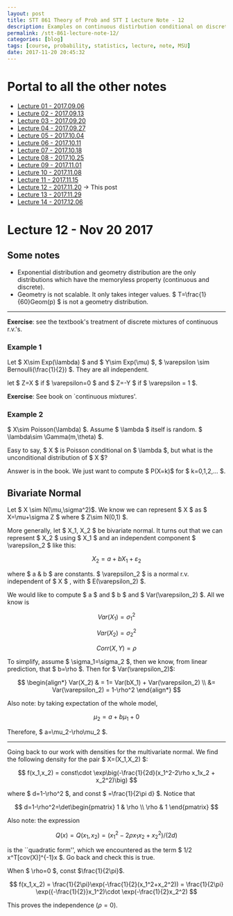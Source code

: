 ```yaml
---
layout: post
title: STT 861 Theory of Prob and STT I Lecture Note - 12
description: Examples on continuous distirbution conditional on discrete distribution; bivariate normal distribution. Not much for today.
permalink: /stt-861-lecture-note-12/
categories: [blog]
tags: [course, probability, statistics, lecture, note, MSU]
date: 2017-11-20 20:45:32
---
```


# Portal to all the other notes

- [Lecture 01 - 2017.09.06](/stt-861-lecture-note-1/) 
- [Lecture 02 - 2017.09.13](/stt-861-lecture-note-2/)
- [Lecture 03 - 2017.09.20](/stt-861-lecture-note-3/)
- [Lecture 04 - 2017.09.27](/stt-861-lecture-note-4/)
- [Lecture 05 - 2017.10.04](/stt-861-lecture-note-5/)
- [Lecture 06 - 2017.10.11](/stt-861-lecture-note-6/)
- [Lecture 07 - 2017.10.18](/stt-861-lecture-note-7/)
- [Lecture 08 - 2017.10.25](/stt-861-lecture-note-8/)
- [Lecture 09 - 2017.11.01](/stt-861-lecture-note-9/)
- [Lecture 10 - 2017.11.08](/stt-861-lecture-note-10/)
- [Lecture 11 - 2017.11.15](/stt-861-lecture-note-11/)
- [Lecture 12 - 2017.11.20](/stt-861-lecture-note-12/) -> This post
- [Lecture 13 - 2017.11.29](/stt-861-lecture-note-13/)
- [Lecture 14 - 2017.12.06](/stt-861-lecture-note-14/)

# Lecture 12 - Nov 20 2017

## Some notes

- Exponential distribution and geometry distribution are the only
  distributions which have the memoryless property (continuous and discrete).
- Geometry is not scalable. It only takes integer values.  $
  T=\frac{1}{60}Geom(p) $ is not a geometry distribution.

------

**Exercise**: see the textbook's treatment of discrete mixtures of continuous r.v.'s.

### Example 1

Let  $ X\sim Exp(\lambda) $ and  $ Y\sim Exp(\mu) $,  $
\varepsilon \sim Bernoulli(\frac{1}{2}) $. They are all independent.

let  $ Z=X $ if  $ \varepsilon=0 $ and  $ Z=-Y $ if  $ \varepsilon = 1 $. 

**Exercise**: See book on `continuous mixtures'.

### Example 2
$ X\sim Poisson(\lambda) $. Assume  $ \lambda $ itself is
random.  $ \lambda\sim \Gamma(m,\theta) $.

Easy to say, $ X $ is Poisson conditional on  $ \lambda $, but what is the
unconditional distribution of  $ X $?

Answer is in the book. We just want to compute  $ P(X=k)$ for  $
k=0,1,2,... $.

## Bivariate Normal

Let  $ X \sim N(\mu,\sigma^2)$. We know we can represent  $ X $ as  $
X=\mu+\sigma Z $ where  $ Z\sim N(0,1) $.

More generally, let  $ X_1, X_2 $ be bivariate normal. It turns out that we
can represent  $ X_2 $ using  $ X_1 $ and an independent component  $
\varepsilon_2 $ like this:

$$ X_2=a+bX_1+\varepsilon_2 $$

where  $ a \& b $ are constants.  $ \varepsilon_2 $ is a normal r.v.
independent of  $ X $ , with  $ E(\varepsilon_2) $. 

We would like to compute  $ a $ and  $ b $ and  $ Var(\varepsilon_2) $.
All we know is

$$ Var(X_1)=\sigma_1^2 $$

$$ Var(X_2)=\sigma_2^2 $$

$$ Corr(X,Y)=\rho $$

To simplify, assume  $ \sigma_1=\sigma_2 $, then we know, from linear
prediction, that  $ b=\rho $. Then for  $ Var(\varepsilon_2)$:

$$ \begin{align*}
  Var(X_2) & = 1= Var(bX_1) + Var(\varepsilon_2) \\
           &= Var(\varepsilon_2) = 1-\rho^2
\end{align*} $$

Also note: by taking expectation of the whole model,


$$ \mu_2=a+b\mu_1+0 $$

Therefore,  $ a=\mu_2-\rho\mu_2 $.

------

Going back to our work with densities for the multivariate normal. We find the
following density for the pair $ X=(X_1,X_2) $:

$$ f(x_1,x_2) = const\cdot \exp\big(-\frac{1}{2d}(x_1^2-2\rho x_1x_2 + x_2^2)\big) $$

where  $ d=1-\rho^2 $, and const  $ =\frac{1}{2\pi d} $. Notice that

$$
d=1-\rho^2=\det\begin{pmatrix}
1 & \rho \\
\rho & 1 
\end{pmatrix} $$

Also note: the expression

$$ Q(x)=Q(x_1,x_2) = (x_1^2-2\rho x_1x_2+x_2^2)/(2d) $$

is the ``quadratic form'', which we encountered as the term  $ 1/2
x^T[cov(X)]^{-1}x $. Go back and check this is true.

When  $ \rho=0 $, const $\frac{1}{2\pi}$.

$$ f(x_1,x_2) = \frac{1}{2\pi}\exp(-\frac{1}{2}(x_1^2+x_2^2)) = \frac{1}{2\pi} \exp({-\frac{1}{2}}x_1^2)\cdot \exp(-\frac{1}{2}x_2^2)  $$

This proves the independence ($\rho=0$). 
